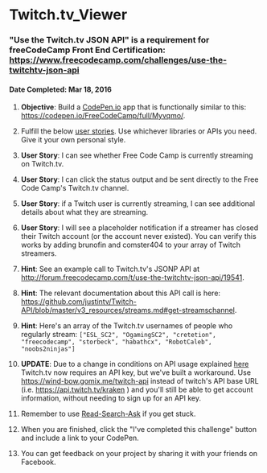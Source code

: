 # **Twitch.tv_Viewer**
### **"Use the Twitch.tv JSON API"** is a requirement for freeCodeCamp Front End Certification: https://www.freecodecamp.com/challenges/use-the-twitchtv-json-api
#### **Date Completed**: Mar 18, 2016

1. **Objective**: Build a [CodePen.io]('https://codepen.io') app that is functionally similar to this: https://codepen.io/FreeCodeCamp/full/Myvqmo/.

2. Fulfill the below [user stories]('https://en.wikipedia.org/wiki/User_story'). Use whichever libraries or APIs you need. Give it your own personal style.

3. **User Story**: I can see whether Free Code Camp is currently streaming on Twitch.tv.

4. **User Story**: I can click the status output and be sent directly to the Free Code Camp's Twitch.tv channel.

5. **User Story**: if a Twitch user is currently streaming, I can see additional details about what they are streaming.

6. **User Story**: I will see a placeholder notification if a streamer has closed their Twitch account (or the account never existed). You can verify this works by adding brunofin and comster404 to your array of Twitch streamers.

7. **Hint**: See an example call to Twitch.tv's JSONP API at http://forum.freecodecamp.com/t/use-the-twitchtv-json-api/19541.

8. **Hint**: The relevant documentation about this API call is here: https://github.com/justintv/Twitch-API/blob/master/v3_resources/streams.md#get-streamschannel.

9. **Hint**: Here's an array of the Twitch.tv usernames of people who regularly stream: `["ESL_SC2", "OgamingSC2", "cretetion", "freecodecamp", "storbeck", "habathcx", "RobotCaleb", "noobs2ninjas"]`

10. **UPDATE**: Due to a change in conditions on API usage explained [here]('https://blog.twitch.tv/client-id-required-for-kraken-api-calls-afbb8e95f843#.f8hipkht1') Twitch.tv now requires an API key, but we've built a workaround. Use https://wind-bow.gomix.me/twitch-api instead of twitch's API base URL (i.e. https://api.twitch.tv/kraken ) and you'll still be able to get account information, without needing to sign up for an API key.

11. Remember to use [Read-Search-Ask]('https://github.com/FreeCodeCamp/freecodecamp/wiki/FreeCodeCamp-Get-Help') if you get stuck.

12. When you are finished, click the "I've completed this challenge" button and include a link to your CodePen.

13. You can get feedback on your project by sharing it with your friends on Facebook.
